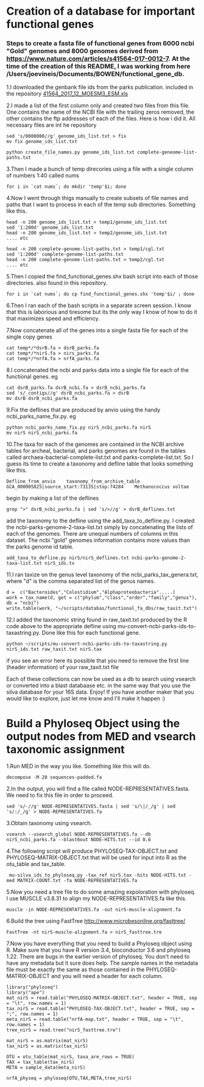 # Creation of a database for important functional genes
### Steps to create a fasta file of functional genes from 6000 ncbi "Gold" genomes and 8000 genomes derived from https://www.nature.com/articles/s41564-017-0012-7. At the time of the creation of this README, I was working from here /Users/joevineis/Documents/BOWEN/functional_gene_db.

1.I downloaded the genbank file ids from the parks publication. included in the repository [41564_2017_12_MOESM3_ESM.xls](https://github.com/jvineis/functional_gene_db/blob/master/41564_2017_12_MOESM3_ESM.xls)

2.I made a list of the first column only and created two files from this file.  One contains the name of the NCBI file with the trailing zeros removed, the other contains the ftp addresses of each of the files.  Here is how i did it.  All necessary files are int he repository

    sed 's/0000000//g' genome_ids_list.txt > fix
    mv fix genome_ids_list.txt  

    python create_file_names.py genome_ids_list.txt complete-geneome-list-paths.txt

3.Then I made a bunch of temp direcories using a file with a single column of numbers 1:40 called nums

    for i in `cat nums`; do mkdir 'temp'$i; done

4.Now I went through thigs manually to create subsets of file names and paths that I want to process in each of the temp sub directories.  Something like this.

    head -n 200 genome_ids_list.txt > temp1/genome_ids_list.txt
    sed '1:200d' genome_ids_list.txt 
    head -n 200 genome_ids_list.txt > temp2/genome_ids_list.txt
    .... etc

    head -n 200 complete-genome-list-paths.txt > temp1/cgl.txt
    sed '1:200d' complete-genome-list-paths.txt
    head -n 200 complete-genome-list-paths.txt > temp2/cgl.txt
    .... etc 


5.Then I copied the find_functional_genes.shx bash script into each of those directories.  also found in this repository.

    for i in `cat nums`; do cp find_functional_genes.shx 'temp'$i/ ; done

6.Then I ran each of the bash scripts in a separate screen session.  I know that this is laborious and tiresome but its the only way I know of how to do it that maximizes speed and efficiency.  

7.Now concatenate all of the genes into a single fasta file for each of the single copy genes

    cat temp*/*dsrB.fa > dsrB_parks.fa
    cat temp*/*nirS.fa > nirs_parks.fa
    cat temp*/*nrfA.fa > nrfA_parks.fa

8.I concatenated the ncbi and parks data into a single file for each of the functional genes. eg

    cat dsrB_parks.fa dsrB_ncbi.fa > dsrB_ncbi_parks.fa
    sed 's/_contigs//g' dsrB_ncbi_parks.fa > dsrB
    mv dsrB dsrB_ncbi_parks.fa

9.Fix the deflines that are produced by anvio using the handy ncbi_parks_name_fix.py.  eg

    python ncbi_parks_name_fix.py nirS_ncbi_parks.fa nirS
    mv nirS nirS_ncbi_parks.fa 

10.The taxa for each of the genomes are contained in the NCBI archive tables for archeal, bacterial, and parks genomes are found in the tables called archaea-bacterial-complete-list.txt and parks-complete-list.txt. So I guess its time to create a taxonomy and defline table that looks something like this.

    Defline_from_anvio    taxonomy_from_archive_table 
    GCA_000005825|source_start:73135|stop:74284    Methanococcus voltae

   begin by making a list of the deflines 
    
    grep ">" dsrB_ncbi_parks.fa | sed 's/>//g' > dsrB_deflines.txt

   add the taxonomy to the defline using the add_taxa_to_defline.py.  I created the ncbi-parks-genome-2-taxa-list.txt simply by concatenating the lists of each of the genomes.  There are unequal numbers of columns in this dataset.  The ncbi "gold" genomes information contains more values than the parks genome id table.  
    
    add_taxa_to_defline.py nirS/nirS_deflines.txt ncbi-parks-genome-2-taxa-list.txt nirS_ids.tx

11.I ran taxize on the genus level taxonomy of the ncbi_parks_tax_genera.txt, where "d" is the comma separated list of the genus names.
     
    d =  c("Bacteroides","Colostidium","Alphaproteobacteria".....)
    work = tax_name(d, get = c("phylum","class","order","family","genus"), db = "ncbi")
    write.table(work, "~/scripts/databas/functional_fa_dbs/raw_taxit.txt")


12.I added the taxonomic string found in raw_taxit.txt produced by the R code above to the appropriate defline using mu-convert-ncbi-parks-ids-to-taxastring.py. Done like this for each functional gene.    

    python ~/scripts/mu-convert-ncbi-parks-ids-to-taxastring.py nirS_ids.txt raw_taxit.txt nirS.tax

if you see an error here its possible that you need to remove the first line (header information) of your raw_taxit.txt file

Each of these collections can now be used as a db to search using vsearch or converted into a blast databaase etc. in the same way that you use the silva database for your 16S data.  Enjoy!  If you have another maker that you would like to explore, just let me know and I'll make it happen :) 

# Build a Phyloseq Object using the output nodes from MED and vsearch taxonomic assignment

1.Run MED in the way you like.  Something like this will do.

    decompose -M 20 sequences-padded.fa

2.In the output, you will find a file called NODE-REPRESENTATIVES.fasta.  We need to fix this file in order to proceed.

    sed 's/-//g' NODE-REPRESENTATIVES.fasta | sed 's/\|/_/g' | sed 's/:/_/g' > NODE-REPRESENTATIVES.fa

3.Obtain taxonomy using vsearch.  

    vsearch --usearch_global NODE-REPRESENTATIVES.fa --db nirS_ncbi_parks.fa --blast6out NODE-HITS.txt --id 0.6
	 
4.The following script will produce PHYLOSEQ-TAX-OBJECT.txt and PHYLOSEQ-MATRIX-OBJECT.txt that will be used for input into R as the otu_table and tax_table.

     mu-silva_ids_to_phyloseq.py -tax_ref nirS.tax -hits NODE-HITS.txt -med MATRIX-COUNT.txt -fa NODE-REPRESENTATIVES.fa

5.Now you need a tree file to do some amazing expoloration with phyloseq.  I use MUSCLE v3.8.31 to align my NODE-REPRESENTATIVES.fa like this.

    muscle -in NODE-REPRESENTATIVES.fa -out nirS-muscle-alignment.fa

6.Build the tree using FastTree http://www.microbesonline.org/fasttree/

    FastTree -nt nirS-muscle-alignment.fa > nirS_fasttree.tre

7.Now you have everything that you need to build a Phyloseq object using R.  Make sure that you have R version 3.4, bioconductor 3.6 and phyloseq 1.22.  There are bugs in the earlier version of phyloseq.  You don't need to have any metadata but it sure does help. The sample names in the metadata file must be exactly the same as those contained in the PHYLOSEQ-MATRIX-OBJECT and you will need a header for each column.  

    library("phyloseq")
    library("ape")
    mat_nirS = read.table("PHYLOSEQ-MATRIX-OBJECT.txt", header = TRUE, sep = "\t", row.names = 1)
    tax_nirS = read.table("PHYLOSEQ-TAX-OBJECT.txt", header = TRUE, sep = ";", row.names = 1)
    meta_nirS = read.table("nrfA-map.txt", header = TRUE, sep = "\t", row.names = 1)
    tree_nirS = read.tree("nirS_fasttree.tre")    

    mat_nirS = as.matrix(mat_nirS)
    tax_nirS = as.matrix(tax_nirS)

    OTU = otu_table(mat_nirS, taxa_are_rows = TRUE)
    TAX = tax_table(tax_nirS)
    META = sample_data(meta_nirS)

    nrfA_physeq = phyloseq(OTU,TAX,META,tree_nirS)


